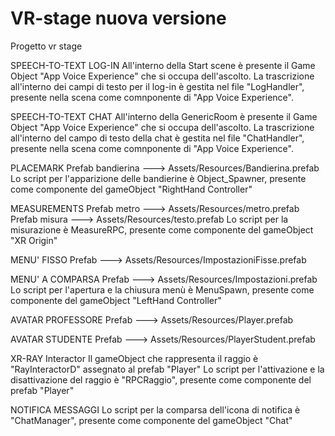 # VR-stage nuova versione
 
Progetto vr stage


SPEECH-TO-TEXT LOG-IN
All'interno della Start scene è presente il Game Object "App Voice Experience" che si occupa dell'ascolto.
La trascrizione all'interno dei campi di testo per il log-in è gestita nel file "LogHandler", presente nella scena come comnponente di "App Voice Experience".

SPEECH-TO-TEXT CHAT
All'interno della GenericRoom è presente il Game Object "App Voice Experience" che si occupa dell'ascolto.
La trascrizione all'interno del campo di testo della chat è gestita nel file "ChatHandler", presente nella scena come comnponente di "App Voice Experience".

PLACEMARK
Prefab bandierina ---> Assets/Resources/Bandierina.prefab
Lo script per l'apparizione delle bandierine è  Object_Spawner, presente come componente del gameObject "RightHand Controller"

MEASUREMENTS
Prefab metro  ---> Assets/Resources/metro.prefab
Prefab misura ---> Assets/Resources/testo.prefab
Lo script per la misurazione è  MeasureRPC, presente come componente del gameObject "XR Origin"

MENU' FISSO
Prefab ---> Assets/Resources/ImpostazioniFisse.prefab

MENU' A COMPARSA
Prefab ---> Assets/Resources/Impostazioni.prefab
Lo script per l'apertura e la chiusura menù è MenuSpawn, presente come componente del gameObject "LeftHand Controller"

AVATAR PROFESSORE 
Prefab ---> Assets/Resources/Player.prefab

AVATAR STUDENTE
Prefab ---> Assets/Resources/PlayerStudent.prefab

XR-RAY Interactor
Il gameObject che rappresenta il raggio è "RayInteractorD" assegnato al prefab "Player"
Lo script per l'attivazione e la disattivazione del raggio è "RPCRaggio", presente come componente  del prefab "Player"

NOTIFICA MESSAGGI 
Lo script per la comparsa dell'icona di notifica è "ChatManager", presente come componente del gameObject "Chat"
